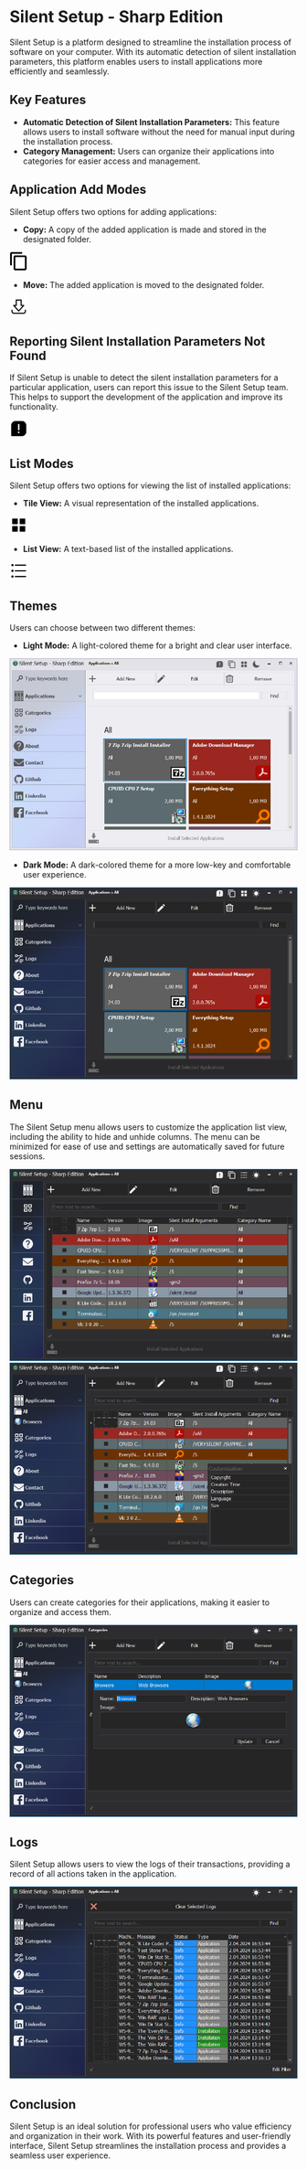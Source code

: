 # Silent Setup - Sharp Edition

Silent Setup is a platform designed to streamline the installation process of software on your computer. With its automatic detection of silent installation parameters, this platform enables users to install applications more efficiently and seamlessly.

## Key Features

* **Automatic Detection of Silent Installation Parameters:** This feature allows users to install software without the need for manual input during the installation process.
* **Category Management:** Users can organize their applications into categories for easier access and management.

## Application Add Modes

Silent Setup offers two options for adding applications:

- **Copy:** A copy of the added application is made and stored in the designated folder.

<img src="https://github.com/kingeser/Silent-Setup/blob/main/Copy.svg" width="32px" height="32px"/>

- **Move:** The added application is moved to the designated folder.

<img src="https://github.com/kingeser/Silent-Setup/blob/main/Move.svg" width="32px" height="32px"/>

## Reporting Silent Installation Parameters Not Found

If Silent Setup is unable to detect the silent installation parameters for a particular application, users can report this issue to the Silent Setup team. This helps to support the development of the application and improve its functionality.

<img src="https://github.com/kingeser/Silent-Setup/blob/main/Issue.svg" width="32px" height="32px"/>

## List Modes

Silent Setup offers two options for viewing the list of installed applications:

- **Tile View:** A visual representation of the installed applications.

<img src="https://github.com/kingeser/Silent-Setup/blob/main/Tile.svg" width="32px" height="32px"/>

- **List View:** A text-based list of the installed applications.

<img src="https://github.com/kingeser/Silent-Setup/blob/main/List.svg" width="32px" height="32px"/>

## Themes

Users can choose between two different themes:

- **Light Mode:** A light-colored theme for a bright and clear user interface.

<img src="https://github.com/kingeser/Silent-Setup/blob/main/LightMode.png"/>

- **Dark Mode:** A dark-colored theme for a more low-key and comfortable user experience.

<img src="https://github.com/kingeser/Silent-Setup/blob/main/DarkMode.png"/>

## Menu

The Silent Setup menu allows users to customize the application list view, including the ability to hide and unhide columns. The menu can be minimized for ease of use and settings are automatically saved for future sessions.

<img src="https://github.com/kingeser/Silent-Setup/blob/main/Menu.png"/> <img src="https://github.com/kingeser/Silent-Setup/blob/main/ColumnCustomization.png"/>

## Categories

Users can create categories for their applications, making it easier to organize and access them.

<img src="https://github.com/kingeser/Silent-Setup/blob/main/Category.png"/>

## Logs

Silent Setup allows users to view the logs of their transactions, providing a record of all actions taken in the application.

<img src="https://github.com/kingeser/Silent-Setup/blob/main/Logs.png"/>

## Conclusion

Silent Setup is an ideal solution for professional users who value efficiency and organization in their work. With its powerful features and user-friendly interface, Silent Setup streamlines the installation process and provides a seamless user experience.
